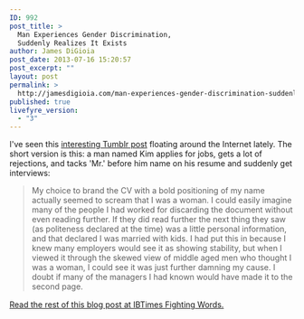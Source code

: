 ```yaml
---
ID: 992
post_title: >
  Man Experiences Gender Discrimination,
  Suddenly Realizes It Exists
author: James DiGioia
post_date: 2013-07-16 15:20:57
post_excerpt: ""
layout: post
permalink: >
  http://jamesdigioia.com/man-experiences-gender-discrimination-suddenly-realizes-it-exists/
published: true
livefyre_version:
  - "3"
---
```

I've seen this [interesting Tumblr post][1] floating around the Internet lately. The short version is this: a man named Kim applies for jobs, gets a lot of rejections, and tacks 'Mr.' before him name on his resume and suddenly get interviews:

> My choice to brand the CV with a bold positioning of my name actually seemed to scream that I was a woman. I could easily imagine many of the people I had worked for discarding the document without even reading further. If they did read further the next thing they saw (as politeness declared at the time) was a little personal information, and that declared I was married with kids. I had put this in because I knew many employers would see it as showing stability, but when I viewed it through the skewed view of middle aged men who thought I was a woman, I could see it was just further damning my cause. I doubt if many of the managers I had known would have made it to the second page.

[Read the rest of this blog post at IBTimes Fighting Words.][2]

 [1]: http://whatwouldkingleonidasdo.tumblr.com/post/54989171152/how-i-discovered-gender-discrimination "How I Discovered Gender Discrimination"
 [2]: http://www.ibtimes.com/fighting-words/man-experiences-gender-discrimination-suddenly-realizes-it-exists-1348401 "Man Experiences Gender Discrimination, Suddenly Realizes It Exists"